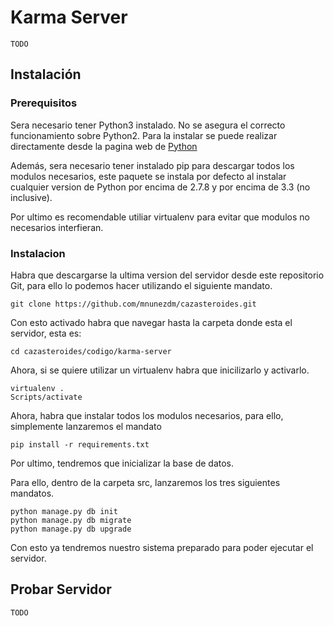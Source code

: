 # Karma Server

```
TODO
```

## Instalación

### Prerequisitos

Sera necesario tener Python3 instalado. No se asegura el correcto funcionamiento sobre Python2. Para la instalar se puede realizar directamente desde la pagina web de [Python](https://www.python.org/downloads/)

Además, sera necesario tener instalado pip para descargar todos los modulos necesarios, este paquete se instala por defecto al instalar cualquier version de Python por encima de 2.7.8 y por encima de 3.3 (no inclusive).

Por ultimo es recomendable utiliar virtualenv para evitar que modulos no necesarios interfieran.

### Instalacion

Habra que descargarse la ultima version del servidor desde este repositorio Git, para ello lo podemos hacer utilizando el siguiente mandato.

```
git clone https://github.com/mnunezdm/cazasteroides.git
```

Con esto activado habra que navegar hasta la carpeta donde esta el servidor, esta es:

```
cd cazasteroides/codigo/karma-server
```

Ahora, si se quiere utilizar un virtualenv habra que inicilizarlo y activarlo.

```
virtualenv .
Scripts/activate
```

Ahora, habra que instalar todos los modulos necesarios, para ello, simplemente lanzaremos el mandato

```
pip install -r requirements.txt
```

Por ultimo, tendremos que inicializar la base de datos.

Para ello, dentro de la carpeta src, lanzaremos los tres siguientes mandatos.

```
python manage.py db init
python manage.py db migrate
python manage.py db upgrade
```

Con esto ya tendremos nuestro sistema preparado para poder ejecutar el servidor.

## Probar Servidor

```
TODO
```